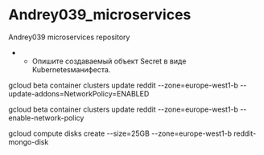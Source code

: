 # Andrey039_microservices
Andrey039 microservices repository

+ * Опишите создаваемый объект Secret в виде Kubernetesманифеста.

gcloud beta container clusters update reddit --zone=europe-west1-b --update-addons=NetworkPolicy=ENABLED

gcloud beta container clusters update reddit --zone=europe-west1-b --enable-network-policy

 gcloud compute disks create --size=25GB --zone=europe-west1-b reddit-mongo-disk